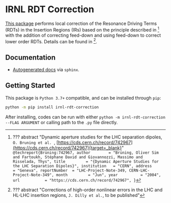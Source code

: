 # IRNL RDT Correction

[This package][repo] performs local correction of the Resonance Driving Terms (RDTs) in the Insertion Regions (IRs) based on the principle described in [^OBruning] with the addition of correcting feed-down and using feed-down to correct lower order RDTs. Details can be found in [^JDilly].

## Documentation

- [Autogenerated docs][documentation] via ``sphinx``.

## Getting Started

This  package is `Python 3.7+` compatible, and can be installed through `pip`:

```bash
python -m pip install irnl-rdt-correction
```

After installing, codes can be run with either `python -m irnl-rdt-correction --FLAG ARGUMENT` or calling path to the `.py` file directly.

[repo]: https://github.com/pylhc/irnl_rdt_correction
[documentation]: https://pylhc.github.io/irnl_rdt_correction/

[^OBruning]:
    ??? abstract "Dynamic aperture studies for the LHC separation dipoles, `O. Bruning et al. `, [https://cds.cern.ch/record/742967](https://cds.cern.ch/record/742967){target=_blank}"
        ```
        @techreport{Brüning:742967,
            author        = "Brüning, Oliver Sim and Fartoukh, Stéphane David and
                            Giovannozzi, Massimo and Risselada, Thys",
            title         = "{Dynamic Aperture Studies for the LHC Separation Dipoles}",
            institution   = "CERN",
            address       = "Geneva",
            reportNumber  = "LHC-Project-Note-349, CERN-LHC-Project-Note-349",
            month         = "Jun",
            year          = "2004",
            url           = "https://cds.cern.ch/record/742967",
        }
        ```

[^JDilly]:
    ??? abstract "Corrections of high-order nonlinear errors in the LHC and HL-LHC insertion regions, `J. Dilly et al.`, to be published"
